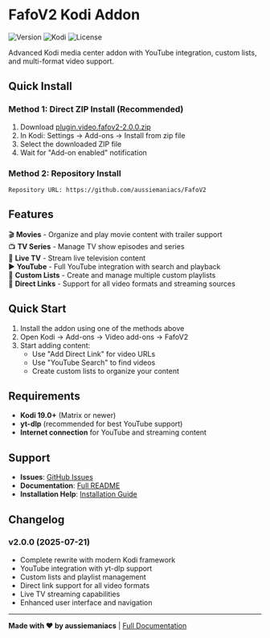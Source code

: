 # FafoV2 Kodi Addon

![Version](https://img.shields.io/badge/version-2.0.0-blue.svg)
![Kodi](https://img.shields.io/badge/kodi-19%2B-green.svg)
![License](https://img.shields.io/badge/license-GPL--3.0-red.svg)

Advanced Kodi media center addon with YouTube integration, custom lists, and multi-format video support.

## Quick Install

### Method 1: Direct ZIP Install (Recommended)
1. Download [plugin.video.fafov2-2.0.0.zip](https://github.com/aussiemaniacs/FafoV2/releases/latest/download/plugin.video.fafov2-2.0.0.zip)
2. In Kodi: Settings → Add-ons → Install from zip file
3. Select the downloaded ZIP file
4. Wait for "Add-on enabled" notification

### Method 2: Repository Install
```
Repository URL: https://github.com/aussiemaniacs/FafoV2
```

## Features

🎬 **Movies** - Organize and play movie content with trailer support  
📺 **TV Series** - Manage TV show episodes and series  
📡 **Live TV** - Stream live television content  
▶️ **YouTube** - Full YouTube integration with search and playback  
📝 **Custom Lists** - Create and manage multiple custom playlists  
🔗 **Direct Links** - Support for all video formats and streaming sources  

## Quick Start

1. Install the addon using one of the methods above
2. Open Kodi → Add-ons → Video add-ons → FafoV2
3. Start adding content:
   - Use "Add Direct Link" for video URLs
   - Use "YouTube Search" to find videos
   - Create custom lists to organize your content

## Requirements

- **Kodi 19.0+** (Matrix or newer)
- **yt-dlp** (recommended for best YouTube support)
- **Internet connection** for YouTube and streaming content

## Support

- **Issues**: [GitHub Issues](https://github.com/aussiemaniacs/FafoV2/issues)
- **Documentation**: [Full README](plugin.video.fafov2/README.md)
- **Installation Help**: [Installation Guide](#quick-install)

## Changelog

### v2.0.0 (2025-07-21)
- Complete rewrite with modern Kodi framework
- YouTube integration with yt-dlp support
- Custom lists and playlist management  
- Direct link support for all video formats
- Live TV streaming capabilities
- Enhanced user interface and navigation

---

**Made with ❤️ by aussiemaniacs** | [Full Documentation](plugin.video.fafov2/README.md)